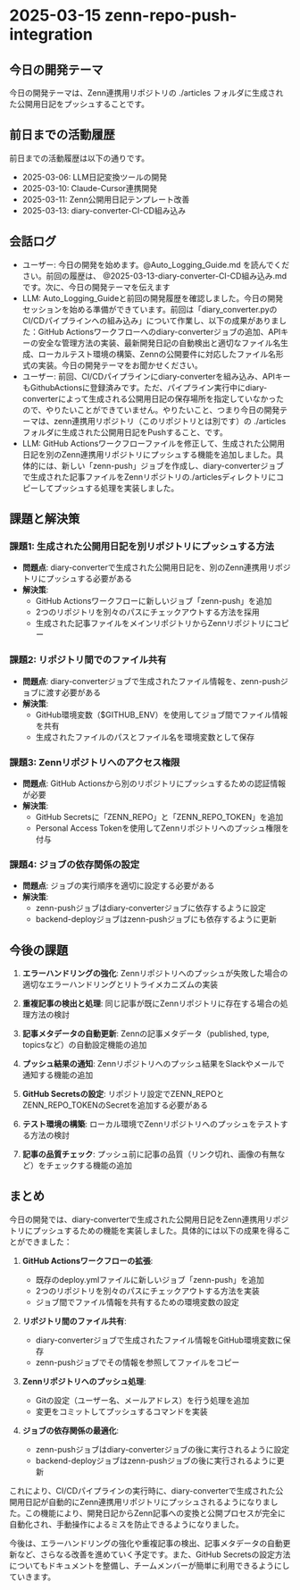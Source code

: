 # 2025-03-15 zenn-repo-push-integration

## 今日の開発テーマ

今日の開発テーマは、Zenn連携用リポジトリの ./articles フォルダに生成された公開用日記をプッシュすることです。

## 前日までの活動履歴
前日までの活動履歴は以下の通りです。
* 2025-03-06: LLM日記変換ツールの開発
* 2025-03-10: Claude-Cursor連携開発
* 2025-03-11: Zenn公開用日記テンプレート改善
* 2025-03-13: diary-converter-CI-CD組み込み

## 会話ログ

- ユーザー: 今日の開発を始めます。@Auto_Logging_Guide.md を読んでください。前回の履歴は、 @2025-03-13-diary-converter-CI-CD組み込み.md です。次に、今日の開発テーマを伝えます
- LLM: Auto_Logging_Guideと前回の開発履歴を確認しました。今日の開発セッションを始める準備ができています。前回は「diary_converter.pyのCI/CDパイプラインへの組み込み」について作業し、以下の成果がありました：GitHub Actionsワークフローへのdiary-converterジョブの追加、APIキーの安全な管理方法の実装、最新開発日記の自動検出と適切なファイル名生成、ローカルテスト環境の構築、Zennの公開要件に対応したファイル名形式の実装。今日の開発テーマをお聞かせください。
- ユーザー: 前回、CI/CDパイプラインにdiary-converterを組み込み、APIキーもGithubActionsに登録済みです。ただ、パイプライン実行中にdiary-converterによって生成される公開用日記の保存場所を指定していなかったので、やりたいことができていません。やりたいこと、つまり今日の開発テーマは、zenn連携用リポジトリ（このリポジトリとは別です）の ./articles フォルダに生成された公開用日記をPushすること、です。
- LLM: GitHub Actionsワークフローファイルを修正して、生成された公開用日記を別のZenn連携用リポジトリにプッシュする機能を追加しました。具体的には、新しい「zenn-push」ジョブを作成し、diary-converterジョブで生成された記事ファイルをZennリポジトリの./articlesディレクトリにコピーしてプッシュする処理を実装しました。

## 課題と解決策

### 課題1: 生成された公開用日記を別リポジトリにプッシュする方法
- **問題点**: diary-converterで生成された公開用日記を、別のZenn連携用リポジトリにプッシュする必要がある
- **解決策**: 
  - GitHub Actionsワークフローに新しいジョブ「zenn-push」を追加
  - 2つのリポジトリを別々のパスにチェックアウトする方法を採用
  - 生成された記事ファイルをメインリポジトリからZennリポジトリにコピー

### 課題2: リポジトリ間でのファイル共有
- **問題点**: diary-converterジョブで生成されたファイル情報を、zenn-pushジョブに渡す必要がある
- **解決策**:
  - GitHub環境変数（$GITHUB_ENV）を使用してジョブ間でファイル情報を共有
  - 生成されたファイルのパスとファイル名を環境変数として保存

### 課題3: Zennリポジトリへのアクセス権限
- **問題点**: GitHub Actionsから別のリポジトリにプッシュするための認証情報が必要
- **解決策**:
  - GitHub Secretsに「ZENN_REPO」と「ZENN_REPO_TOKEN」を追加
  - Personal Access Tokenを使用してZennリポジトリへのプッシュ権限を付与

### 課題4: ジョブの依存関係の設定
- **問題点**: ジョブの実行順序を適切に設定する必要がある
- **解決策**:
  - zenn-pushジョブはdiary-converterジョブに依存するように設定
  - backend-deployジョブはzenn-pushジョブにも依存するように更新

## 今後の課題

1. **エラーハンドリングの強化**: Zennリポジトリへのプッシュが失敗した場合の適切なエラーハンドリングとリトライメカニズムの実装

2. **重複記事の検出と処理**: 同じ記事が既にZennリポジトリに存在する場合の処理方法の検討

3. **記事メタデータの自動更新**: Zennの記事メタデータ（published, type, topicsなど）の自動設定機能の追加

4. **プッシュ結果の通知**: Zennリポジトリへのプッシュ結果をSlackやメールで通知する機能の追加

5. **GitHub Secretsの設定**: リポジトリ設定でZENN_REPOとZENN_REPO_TOKENのSecretを追加する必要がある

6. **テスト環境の構築**: ローカル環境でZennリポジトリへのプッシュをテストする方法の検討

7. **記事の品質チェック**: プッシュ前に記事の品質（リンク切れ、画像の有無など）をチェックする機能の追加

## まとめ

今日の開発では、diary-converterで生成された公開用日記をZenn連携用リポジトリにプッシュするための機能を実装しました。具体的には以下の成果を得ることができました：

1. **GitHub Actionsワークフローの拡張**:
   - 既存のdeploy.ymlファイルに新しいジョブ「zenn-push」を追加
   - 2つのリポジトリを別々のパスにチェックアウトする方法を実装
   - ジョブ間でファイル情報を共有するための環境変数の設定

2. **リポジトリ間のファイル共有**:
   - diary-converterジョブで生成されたファイル情報をGitHub環境変数に保存
   - zenn-pushジョブでその情報を参照してファイルをコピー

3. **Zennリポジトリへのプッシュ処理**:
   - Gitの設定（ユーザー名、メールアドレス）を行う処理を追加
   - 変更をコミットしてプッシュするコマンドを実装

4. **ジョブの依存関係の最適化**:
   - zenn-pushジョブはdiary-converterジョブの後に実行されるように設定
   - backend-deployジョブはzenn-pushジョブの後に実行されるように更新

これにより、CI/CDパイプラインの実行時に、diary-converterで生成された公開用日記が自動的にZenn連携用リポジトリにプッシュされるようになりました。この機能により、開発日記からZenn記事への変換と公開プロセスが完全に自動化され、手動操作によるミスを防止できるようになりました。

今後は、エラーハンドリングの強化や重複記事の検出、記事メタデータの自動更新など、さらなる改善を進めていく予定です。また、GitHub Secretsの設定方法についてもドキュメントを整備し、チームメンバーが簡単に利用できるようにしていきます。 